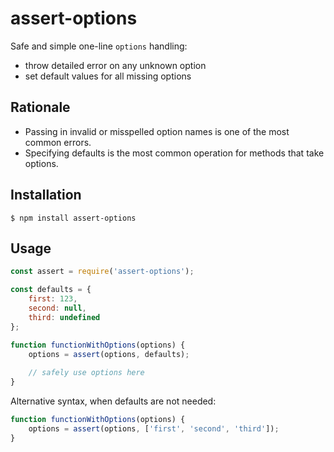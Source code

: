 # assert-options

Safe and simple one-line `options` handling:

* throw detailed error on any unknown option
* set default values for all missing options  

## Rationale

* Passing in invalid or misspelled option names is one of the most common errors.
* Specifying defaults is the most common operation for methods that take options.  

## Installation

```
$ npm install assert-options
```

## Usage

```js
const assert = require('assert-options');

const defaults = {
    first: 123,
    second: null,
    third: undefined
};

function functionWithOptions(options) {
    options = assert(options, defaults);
    
    // safely use options here
}
```

Alternative syntax, when defaults are not needed:

```js
function functionWithOptions(options) {
    options = assert(options, ['first', 'second', 'third']);
}
```
